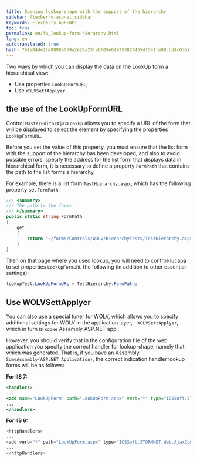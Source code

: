 ```yaml
--- 
title: Opening lookup-shape with the support of the hierarchy 
sidebar: flexberry-aspnet_sidebar 
keywords: Flexberry ASP-NET 
toc: true 
permalink: en/fa_lookup-form-hierarchy.html 
lang: en 
autotranslated: true 
hash: 7b1e84de2fe8898af59a2e26a23fa6f05e049753829455df541fe89cbd4c6357 
--- 
```


Two ways by which you can display the data on the LookUp form a hierarchical view: 

* Use properties `LookUpFormURL`; 
* Use `WOLVSettApplyer`. 

## the use of the LookUpFormURL 

Control `MasterEditorAjaxLookUp` allows you to specify a URL of the form that will be displayed to select the element by specifying the properties `LookUpFormURL`. 

Before you set the value of this property, you must ensure that the list form with the support of the hierarchy has been developed, and also to avoid possible errors, specify the address for the list form that displays data in hierarchical form, it is necessary to define a property `FormPath` that contains the path to the list forms a hierarchy. 

For example, there is a list form `TestHierarchy.aspx`, which has the following property set `FormPath`: 

```csharp
/// <summary> 
/// The path to the forms. 
/// </summary> 
public static string FormPath
{
    get
    {
        return "~/forms/Controls/WOLV/HierarchyTests/TestHierarchy.aspx";
    }
}
``` 

Then on that page where you used lookup, you will need to control-lucapa to set properties `LookUpFormURL` the following (in addition to other essential settings): 

```csharp
lookupTest.LookUpFormURL = TestHierarchy.FormPath;
``` 

## Use WOLVSettApplyer 

You can also use a special tuner for WOLV, which allows you to specify additional settings for WOLV in the application layer, - `WOLVSettApplyer`, which in turn is `корне` Assembly ASP.NET app. 

However, you should verify that in the configuration file of the web application you specify the correct handler for lookup-shape, namely that which was generated. That is, if you have an Assembly `SomeAssambly(ASP.NET Application)`, the correct indication handler lookup forms will be as follows: 

__For IIS 7:__ 

```xml
<handlers>
...
<add name="LookUpForm" path="LookUpForm.aspx" verb="*" type="ICSSoft.STORMNET.Web.AjaxControls.HandlerFactories.PageHandlersFactory`1[[ICSSoft.STORMNET.Web.Controls.LookUpForm, SomeAssambly(ASP.NET Application)]], ICSSoft.STORMNET.Web.AjaxControls" resourceType="Unspecified" preCondition="integratedMode" />
...
</handlers>
``` 

__For IIS 6:__ 

```csharp
<httpHandlers>
...
<add verb="*" path="LookUpForm.aspx" type="ICSSoft.STORMNET.Web.AjaxControls.HandlerFactories.PageHandlersFactory`1[[ICSSoft.STORMNET.Web.Controls.LookUpForm, SomeAssambly(ASP.NET Application)]], ICSSoft.STORMNET.Web.AjaxControls" validate="false" />
...
</httpHandlers>
``` 



